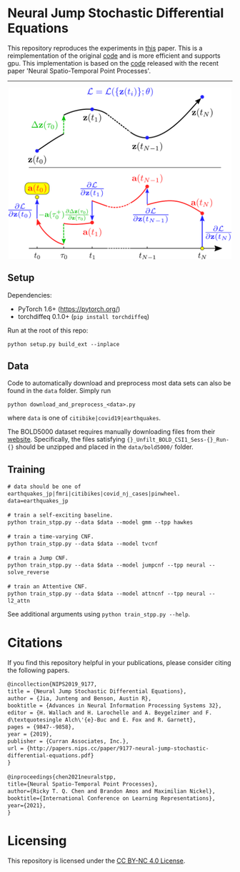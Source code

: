 # Neural Jump Stochastic Differential Equations

This repository reproduces the experiments in [this](https://arxiv.org/abs/1905.10403) paper.
This is a reimplementation of the original [code](https://github.com/000Justin000/torchdiffeq/tree/jj585) and is more efficient and supports gpu.
This implementation is based on the [code](https://github.com/facebookresearch/neural_stpp) released with the recent paper 'Neural Spatio-Temporal Point Processes'.

---

<p align="center">
  <img align="middle" src="./assets/njsde.png" width="500"/>
</p>

## Setup

Dependencies:

- PyTorch 1.6+ (https://pytorch.org/)
- torchdiffeq 0.1.0+ (`pip install torchdiffeq`)

Run at the root of this repo:
```
python setup.py build_ext --inplace
```

## Data

Code to automatically download and preprocess most data sets can also be found in the `data` folder. Simply run
```
python download_and_preprocess_<data>.py
```
where `data` is one of `citibike|covid19|earthquakes`.

The BOLD5000 dataset requires manually downloading files from their [website](https://figshare.com/articles/dataset/BOLD5000/6459449). Specifically, the files satisfying `{}_Unfilt_BOLD_CSI1_Sess-{}_Run-{}` should be unzipped and placed in the `data/bold5000/` folder.

## Training
```
# data should be one of earthquakes_jp|fmri|citibikes|covid_nj_cases|pinwheel.
data=earthquakes_jp

# train a self-exciting baseline.
python train_stpp.py --data $data --model gmm --tpp hawkes

# train a time-varying CNF.
python train_stpp.py --data $data --model tvcnf

# train a Jump CNF.
python train_stpp.py --data $data --model jumpcnf --tpp neural --solve_reverse

# train an Attentive CNF.
python train_stpp.py --data $data --model attncnf --tpp neural --l2_attn
```

See additional arguments using `python train_stpp.py --help`.

# Citations
If you find this repository helpful in your publications,
please consider citing the following papers.

```
@incollection{NIPS2019_9177,
title = {Neural Jump Stochastic Differential Equations},
author = {Jia, Junteng and Benson, Austin R},
booktitle = {Advances in Neural Information Processing Systems 32},
editor = {H. Wallach and H. Larochelle and A. Beygelzimer and F. d\textquotesingle Alch\'{e}-Buc and E. Fox and R. Garnett},
pages = {9847--9858},
year = {2019},
publisher = {Curran Associates, Inc.},
url = {http://papers.nips.cc/paper/9177-neural-jump-stochastic-differential-equations.pdf}
}

@inproceedings{chen2021neuralstpp,
title={Neural Spatio-Temporal Point Processes},
author={Ricky T. Q. Chen and Brandon Amos and Maximilian Nickel},
booktitle={International Conference on Learning Representations},
year={2021},
}
```

# Licensing
This repository is licensed under the
[CC BY-NC 4.0 License](https://creativecommons.org/licenses/by-nc/4.0/).
